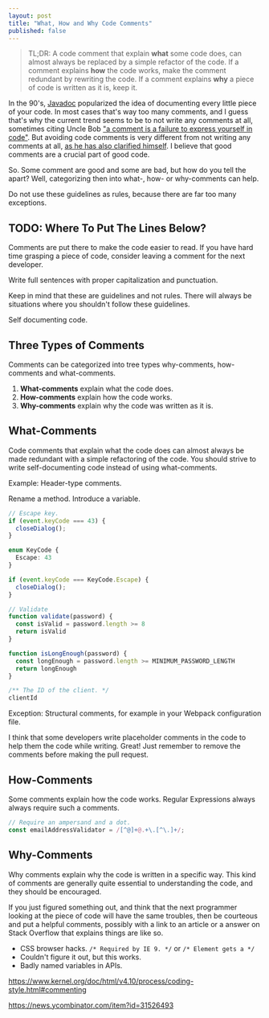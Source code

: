 ```yaml
---
layout: post
title: "What, How and Why Code Comments"
published: false
---
```


> TL;DR: A code comment that explain **what** some code does, can almost always be replaced by a simple refactor of the code. If a comment explains **how** the code works, make the comment redundant by rewriting the code. If a comment explains **why** a piece of code is written as it is, keep it.

In the 90's, [Javadoc](https://en.wikipedia.org/wiki/Javadoc) popularized the idea of documenting every little piece of your code. In most cases that's way too many comments, and I guess that's why the current trend seems to be to not write any comments at all, sometimes citing Uncle Bob ["a comment is a failure to express yourself in code"](https://twitter.com/unclebobmartin/status/870311898545258497). But avoiding code comments is very different from not writing any comments at all, [as he has also clarified himself](https://twitter.com/unclebobmartin/status/1317048589286330375). I believe that good comments are a crucial part of good code.

So. Some comment are good and some are bad, but how do you tell the apart? Well, categorizing then into what-, how- or why-comments can help.

Do not use these guidelines as rules, because there are far too many exceptions.

## TODO: Where To Put The Lines Below?

Comments are put there to make the code easier to read. If you have hard time grasping a piece of code, consider leaving a comment for the next developer.

Write full sentences with proper capitalization and punctuation.

Keep in mind that these are guidelines and not rules. There will always be situations where you shouldn't follow these guidelines.

Self documenting code.

## Three Types of Comments

Comments can be categorized into tree types why-comments, how-comments and what-comments.

1. **What-comments** explain what the code does.
1. **How-comments** explain how the code works.
1. **Why-comments** explain why the code was written as it is.

## What-Comments

Code comments that explain what the code does can almost always be made redundant with a simple refactoring of the code. You should strive to write self-documenting code instead of using what-comments.

Example: Header-type comments.

Rename a method.
Introduce a variable.

```typescript
// Escape key.
if (event.keyCode === 43) {
  closeDialog();
}
```

```typescript
enum KeyCode {
  Escape: 43
}

if (event.keyCode === KeyCode.Escape) {
  closeDialog();
}
```

```javascript
// Validate
function validate(password) {
  const isValid = password.length >= 8
  return isValid
}
```

```javascript
function isLongEnough(password) {
  const longEnough = password.length >= MINIMUM_PASSWORD_LENGTH
  return longEnough
}
```

```javascript
/** The ID of the client. */
clientId
```

Exception: Structural comments, for example in your Webpack configuration file.

I think that some developers write placeholder comments in the code to help them the code while writing. Great! Just remember to remove the comments before making the pull request.

## How-Comments

Some comments explain how the code works. Regular Expressions always always require such a comments.

```javascript
// Require an ampersand and a dot.
const emailAddressValidator = /[^@]+@.+\.[^\.]+/;
```

## Why-Comments

Why comments explain why the code is written in a specific way. This kind of comments are generally quite essential to understanding the code, and they should be encouraged.

If you just figured something out, and think that the next programmer looking at the piece of code will have the same troubles, then be courteous and put a helpful comments, possibly with a link to an article or a answer on Stack Overflow that explains things are like so.

* CSS browser hacks. `/* Required by IE 9. */` or `/* Element gets a */`
* Couldn't figure it out, but this works.
* Badly named variables in APIs.

https://www.kernel.org/doc/html/v4.10/process/coding-style.html#commenting

https://news.ycombinator.com/item?id=31526493